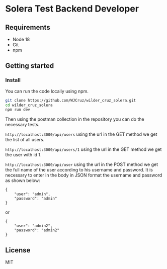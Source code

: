 # Solera Test Backend Developer

## Requirements
- Node 18
- Git
- npm

## Getting started

### Install
You can run the code locally using npm.

```sh
git clone https://github.com/WJCruz/wilder_cruz_solera.git
cd wilder_cruz_solera
npm run dev
```
Then using the postman collection in the repository you can do the necessary tests.

`http://localhost:3000/api/users` using the url in the GET method we get the list of all users.

`http://localhost:3000/api/users/1` using the url in the GET method we get the user with id 1.

`http://localhost:3000/api/user` using the url in the POST method we get the full name of the user according to his username and password. It is necessary to enter in the body in JSON format the username and password as shown below:

```
{
	"user": "admin",
	"password": "admin"
}
```

or

```
{
	"user": "admin2",
	"password": "admin2"
}
```


## License
MIT
